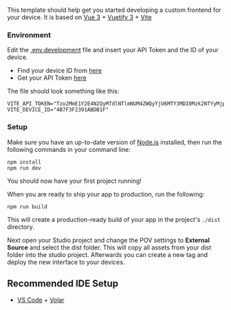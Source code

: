 This template should help get you started developing a custom frontend for your device.
It is based on [Vue 3](https://vuejs.org/) + [Vuetify 3](https://next.vuetifyjs.com/en/) + [Vite](https://vitejs.dev/)

### Environment

Edit the [.env.development](.env.development) file and insert your API Token and the ID of your device.
 - Find your device ID from [here](https://portal.microtronics.one)
 - Get your API Token [here](https://docs.microtronics.one/articles/26#generate-an-api-token)

The file should look something like this:
````
VITE_API_TOKEN="Tzo2MmE1Y2E4N2QyMTdlNTlmNUM4ZWQyYjU6MTY3MDI0Mzk2NTYyMjpmYTFjZDM5Yi1jZmYyLTRhNzYtODg1NS00MDc3ODRiMzcwYjg="
VITE_DEVICE_ID="4B7F3F2391ABDB1F"
````

### Setup

Make sure you have an up-to-date version of [Node.js](https://nodejs.org/en/) installed, then run the following commands 
in your command line:

````
npm install
npm run dev
```` 

You should now have your first project running!

When you are ready to ship your app to production, run the following:  
````
npm run build
````
This will create a production-ready build of your app in the project's ``./dist`` directory.

Next open your Studio project and change the POV settings to **External Source** and select the dist folder.
This will copy all assets from your dist folder into the studio project. 
Afterwards you can create a new tag and deploy the new interface to your devices.

## Recommended IDE Setup

- [VS Code](https://code.visualstudio.com/) + [Volar](https://marketplace.visualstudio.com/items?itemName=Vue.volar)
